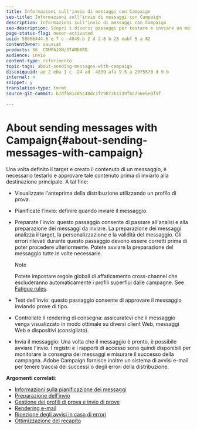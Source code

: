 ```yaml
---
title: Informazioni sull'invio di messaggi con Campaign
seo-title: Informazioni sull'invio di messaggi con Campaign
description: Informazioni sull'invio di messaggi con Campaign
seo-description: Scopri i diversi passaggi per testare e inviare un messaggio.
page-status-flag: never-activated
uuid: 58666444-6 e 7 c -4049-b 2 d 2-8 b 26 eabf 5 a 82
contentOwner: sauviat
products: SG_ CAMPAIGN/STANDARD
audience: invio
content-type: riferimento
topic-tags: about-sending-messages-with-campaign
discoiquuid: ae 2 eba 1 c -24 ad -4839-afa 9-5 a 2975570 d 9 b
internal: n
snippet: y
translation-type: tm+mt
source-git-commit: b7df681c05c48dc1fc9873b1339fbc756e5e0f5f

---
```



# About sending messages with Campaign{#about-sending-messages-with-campaign}

Una volta definito il target e creato il contenuto di un messaggio, è necessario testarlo e approvare tale contenuto prima di inviarlo alla destinazione principale. A tal fine:

* Visualizzate l'anteprima della distribuzione utilizzando un profilo di prova.
* Pianificate l'invio: definire quando inviare il messaggio.
* Preparate l'invio: questo passaggio consente di passare all'analisi e alla preparazione dei messaggi da inviare. La preparazione dei messaggi analizza il target, la personalizzazione e la validità del messaggio. Gli errori rilevati durante questo passaggio devono essere corretti prima di poter procedere ulteriormente. Potete avviare la preparazione del messaggio tutte le volte necessarie.

   >[!NOTE]
   >
   >Potete impostare regole globali di affaticamento cross-channel che escluderanno automaticamente i profili superflui dalle campagne. See [Fatigue rules](../../administration/using/fatigue-rules.md).

* Test dell'invio: questo passaggio consente di approvare il messaggio inviando prove di tipo.
* Controllate il rendering di consegna: assicuratevi che il messaggio venga visualizzato in modo ottimale su diversi client Web, messaggi Web e dispositivi (consigliato).
* Invia il messaggio: Una volta che il messaggio è pronto, è possibile avviare l'invio. I registri e i rapporti di accesso sono quindi disponibili per monitorare la consegna dei messaggi e misurare il successo della campagna. Adobe Campaign fornisce inoltre un sistema di avvisi e-mail per tenere traccia dei successi o degli errori della distribuzione.

**Argomenti correlati**:

* [Informazioni sulla pianificazione dei messaggi](../../sending/using/about-scheduling-messages.md)
* [Preparazione dell'invio](../../sending/using/preparing-the-send.md)
* [Gestione dei profili di prova e invio di prove](../../sending/using/managing-test-profiles-and-sending-proofs.md)
* [Rendering e-mail](../../sending/using/email-rendering.md)
* [Ricezione degli avvisi in caso di errori](../../sending/using/receiving-alerts-when-failures-happen.md)
* [Ottimizzazione del recapito](https://docs.campaign.adobe.com/doc/standard/getting_started/en/ACS_Deliverability.html)

